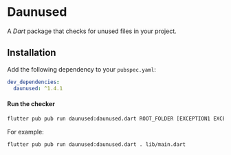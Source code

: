 # Daunused

A *Dart* package that checks for unused files in your project.

## Installation

Add the following dependency to your `pubspec.yaml`:

```yaml
dev_dependencies:
  daunused: ^1.4.1
```

#### Run the checker

```bash
flutter pub pub run daunused:daunused.dart ROOT_FOLDER [EXCEPTION1 EXCEPTION2 ...]
```

For example:

```bash
flutter pub pub run daunused:daunused.dart . lib/main.dart
```